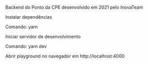 Backend do Ponto da CPE desenvolvido em 2021 pelo InovaTeam

Instalar dependências

Comando: yarn

Iniciar servidor de desenvolvimento

Comando: yarn dev

Abrir playground no navegador em http://localhost:4000